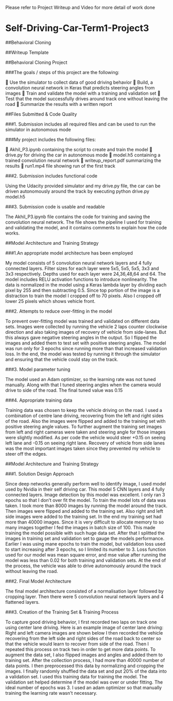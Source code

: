 Please refer to Project Writeup and Video for more detail of work done

# Self-Driving-Car-Term1-Project3
##Behavioral Cloning

##Writeup Template

##Behavioral Cloning Project

###The goals / steps of this project are the following:

 Use the simulator to collect data of good driving behavior
 Build, a convolution neural network in Keras that predicts steering
angles from images
 Train and validate the model with a training and validation set
 Test that the model successfully drives around track one without
leaving the road
 Summarize the results with a written report

##Files Submitted & Code Quality

###1. Submission includes all required files and can be used to run the
simulator in autonomous mode

###My project includes the following files:

 Akhil_P3.ipynb containing the script to create and train the model
 drive.py for driving the car in autonomous mode
 model.h5 containing a trained convolution neural network
 writeup_report.pdf summarizing the results
 run1.mp4 file showing run of the first track

###2. Submission includes functional code

Using the Udacity provided simulator and my drive.py file, the car can be
driven autonomously around the track by executing
python drive.py model.h5

###3. Submission code is usable and readable

The Akhil_P3.ipynb file contains the code for training and saving the
convolution neural network. The file shows the pipeline I used for
training and validating the model, and it contains comments to explain
how the code works.

##Model Architecture and Training Strategy

###1.An appropriate model architecture has been employed

My model consists of 5 convolution neural network layers and 4 fully
connected layers. Filter sizes for each layer were 5x5, 5x5, 5x5, 3x3 and
3x3 respectively. Depths used for each layer were 24,36,48,64 and 64.
The model includes RELU activation functions to introduce nonlinearity.
The data is normalized in the model using a Keras lambda layer by
dividing each pixel by 255 and then subtracting 0.5. Since top portion of
the image is a distraction to train the model I cropped off to 70 pixels.
Also I cropped off lower 25 pixels which shows vehicle front. 

###2. Attempts to reduce over-fitting in the model

To prevent over-fitting model was trained and validated on different data
sets. Images were collected by running the vehicle 2 laps counter
clockwise direction and also taking images of recovery of vehicle from
side-lanes. But this always gave negative steering angles in the output.
So I flipped the images and added them to test set with positive steering
angles. The model was run only for 3 epochs since running more than that
increased validation loss. In the end, the model was tested by running it
through the simulator and ensuring that the vehicle could stay on the
track.

###3. Model parameter tuning

The model used an Adam optimizer, so the learning rate was not tuned
manually. Along with that I tuned steering angles when the camera would
drive to side of the road. The final tuned value was 0.15

###4. Appropriate training data

Training data was chosen to keep the vehicle driving on the road. I used
a combination of centre lane driving, recovering from the left and right
sides of the road. Also the images were flipped and added to the training
set with positive steering angle values. To further augment the training
set images from left and right cameras were taken and steering angle for
those images were slightly modified. As per code the vehicle would steer
+0.15 on seeing left lane and -0.15 on seeing right lane. Recovery of
vehicle from side lanes was the most important images taken since they
prevented my vehicle to steer off the edges.

##Model Architecture and Training Strategy

###1. Solution Design Approach

Since deep networks generally perform well to identify image, I used
model used by Nvidia in their self driving car. This model 5 CNN layers
and 4 fully connected layers. Image detection by this model was
excellent. I only ran 3 epochs so that I don’t over fit the model.
To train the model lots of data was taken. I took more than 8000 images
by running the model around the track. Then images were flipped and added
to the training set. Also right and left side images were added to the
training set. In the end my training set had more than 40000 images.
Since it is very difficult to allocate memory to so many images together
I fed the images in batch size of 100. This made training the model
possible with such huge data set.
After that I splitted the images in training set and validation set to
gauge the models performance. Earlier I was using mane epochs to train
the model, but validation loss used to start increasing after 3 epochs,
so I limited its number to 3. Loss function used for our model was mean
square error, and mse value after running the model was less than 0.02
for both training and validation sets.
At the end of the process, the vehicle was able to drive autonomously
around the track without leaving the road.

###2. Final Model Architecture

The final model architecture consisted of a normalisation layer followed
by cropping layer. Then there were 5 convolution neural network layers
and 4 flattened layers.

###3. Creation of the Training Set & Training Process

To capture good driving behavior, I first recorded two laps on track one
using center lane driving. Here is an example image of center lane
driving:
Right and left camera images are shown below
I then recorded the vehicle recovering from the left side and right sides
of the road back to center so that the vehicle would learn to recover
from side of the road.
Then I repeated this process on track two in order to get more data
points. To augment the data set, I also flipped images and angles and
added them to training set.
After the collection process, I had more than 40000 number of data
points. I then preprocessed this data by normalizing and cropping the
images.
I finally randomly shuffled the data set and put 20% of the data into a
validation set.
I used this training data for training the model. The validation set
helped determine if the model was over or under fitting. The ideal number
of epochs was 3. I used an adam optimizer so that manually training the
learning rate wasn't necessary.
